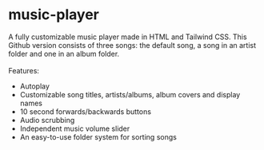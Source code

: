 # music-player
A fully customizable music player made in HTML and Tailwind CSS. This Github version consists of three songs: the default song, a song in an artist folder and one in an album folder.</br></br>
Features:</br>
- Autoplay
- Customizable song titles, artists/albums, album covers and display names
- 10 second forwards/backwards buttons
- Audio scrubbing
- Independent music volume slider
- An easy-to-use folder system for sorting songs
